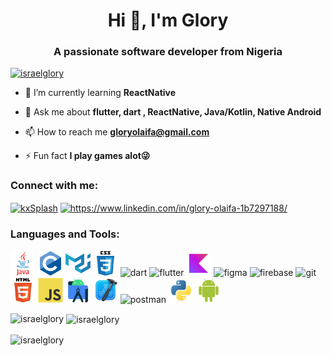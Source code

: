 <h1 align="center">Hi 👋, I'm Glory</h1>
<h3 align="center">A passionate software developer from Nigeria</h3>

<p align="left"> <a href="https://github.com/ryo-ma/github-profile-trophy"><img src="https://github-profile-trophy.vercel.app/?username=israelglory" alt="israelglory" /></a> </p>

- 🌱 I’m currently learning **ReactNative**

- 💬 Ask me about **flutter, dart , ReactNative, Java/Kotlin, Native Android**

- 📫 How to reach me **gloryolaifa@gmail.com**

- ⚡ Fun fact **I play games alot😜**

<h3 align="left">Connect with me:</h3>
<p align="left">
<a href="https://twitter.com/kxSplash" target="blank"><img align="center" src="https://raw.githubusercontent.com/rahuldkjain/github-profile-readme-generator/master/src/images/icons/Social/twitter.svg" alt="kxSplash" height="30" width="40" /></a>
<a href="https://www.linkedin.com/in/glory-olaifa-1b7297188/" target="blank"><img align="center" src="https://raw.githubusercontent.com/rahuldkjain/github-profile-readme-generator/master/src/images/icons/Social/linked-in-alt.svg" alt="https://www.linkedin.com/in/glory-olaifa-1b7297188/" height="30" width="40" /></a>
</p>

<h3 align="left">Languages and Tools:</h3>
<div > 
  
  <img src="https://github.com/devicons/devicon/blob/master/icons/java/java-original-wordmark.svg" alt="bootstrap" width="40" height="40"/>
  
 <img src="https://raw.githubusercontent.com/devicons/devicon/master/icons/c/c-original.svg" alt="c" width="40" height="40"/>
  
  <img src="https://github.com/devicons/devicon/blob/master/icons/materialui/materialui-original.svg" title="Material UI" alt="Material UI" width="40" height="40"/>
  
  <img src="https://raw.githubusercontent.com/devicons/devicon/master/icons/css3/css3-original-wordmark.svg" alt="css3" width="40" height="40"/>
  
  <img src="https://www.vectorlogo.zone/logos/dartlang/dartlang-icon.svg" alt="dart" width="40" height="40"/> 
  
  <img src="https://www.vectorlogo.zone/logos/flutterio/flutterio-icon.svg" alt="flutter" width="40" height="40"/> 
  
  <img src="https://github.com/devicons/devicon/blob/master/icons/kotlin/kotlin-original.svg" alt="express" width="40" height="40"/> 
  
 <img src="https://www.vectorlogo.zone/logos/figma/figma-icon.svg" alt="figma" width="40" height="40"/>
  
  <img src="https://www.vectorlogo.zone/logos/firebase/firebase-icon.svg" alt="firebase" width="40" height="40"/>
  <img src="https://www.vectorlogo.zone/logos/git-scm/git-scm-icon.svg" alt="git" width="40" height="40"/>
  
 <img src="https://raw.githubusercontent.com/devicons/devicon/master/icons/html5/html5-original-wordmark.svg" alt="html5" width="40" height="40"/>
  
<img src="https://raw.githubusercontent.com/devicons/devicon/master/icons/javascript/javascript-original.svg" alt="javascript" width="40" height="40"/>

<img src="https://github.com/devicons/devicon/blob/master/icons/androidstudio/androidstudio-original.svg" alt="Android Studio" width="40" height="40"/>

<img src="https://github.com/devicons/devicon/blob/master/icons/xcode/xcode-original.svg" alt="XCode" width="40" height="40"/>
  
  
  
  <img src="https://www.vectorlogo.zone/logos/getpostman/getpostman-icon.svg" alt="postman" width="40" height="40"/> 
  
<img src="https://raw.githubusercontent.com/devicons/devicon/master/icons/python/python-original.svg" alt="python" width="40" height="40"/> 
  
 <img src="https://github.com/devicons/devicon/blob/master/icons/android/android-original.svg" alt="tailwind" width="40" height="40"/> 
  
  </div>

<p><img align="left" src="https://github-readme-stats.vercel.app/api/top-langs?username=israelglory&show_icons=true&locale=en&layout=compact" alt="israelglory" /></p>

<p>&nbsp;<img align="center" src="https://github-readme-stats.vercel.app/api?username=israelglory&show_icons=true&locale=en" alt="israelglory" /></p>

<p><img align="center" src="https://github-readme-streak-stats.herokuapp.com/?user=israelglory&" alt="israelglory" /></p>
